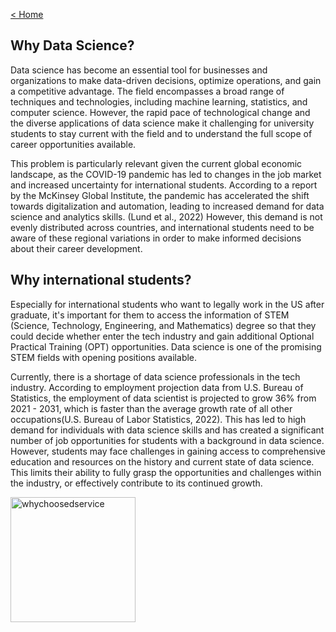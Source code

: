 <a href="{{ site.baseurl }}/index">< Home</a>

## Why Data Science?

Data science has become an essential tool for businesses and organizations to make data-driven decisions, optimize operations, and gain a competitive advantage. The field encompasses a broad range of techniques and technologies, including machine learning, statistics, and computer science. However, the rapid pace of technological change and the diverse applications of data science make it challenging for university students to stay current with the field and to understand the full scope of career opportunities available.

This problem is particularly relevant given the current global economic landscape, as the COVID-19 pandemic has led to changes in the job market and increased uncertainty for international students. According to a report by the McKinsey Global Institute, the pandemic has accelerated the shift towards digitalization and automation, leading to increased demand for data science and analytics skills. (Lund et al., 2022) However, this demand is not evenly distributed across countries, and international students need to be aware of these regional variations in order to make informed decisions about their career development.

## Why international students?

Especially for international students who want to legally work in the US after graduate, it's important for them to access the information of STEM (Science, Technology, Engineering, and Mathematics) degree so that they could decide whether enter the tech industry and gain additional Optional Practical Training (OPT) opportunities. Data science is one of the promising STEM fields with opening positions available.

Currently, there is a shortage of data science professionals in the tech industry. According to employment projection data from U.S. Bureau of Statistics, the employment of data scientist is projected to grow 36% from 2021 - 2031, which is faster than the average growth rate of all other occupations(U.S. Bureau of Labor Statistics, 2022). This has led to high demand for individuals with data science skills and has created a significant number of job opportunities for students with a background in data science. However, students may face challenges in gaining access to comprehensive education and resources on the history and current state of data science. This limits their ability to fully grasp the opportunities and challenges within the industry, or effectively contribute to its continued growth.


<img src="https://user-images.githubusercontent.com/101531662/220794896-206d755b-ba4c-49d2-9ac6-9927bdf795f4.png" alt="whychoosedservice" width="200">